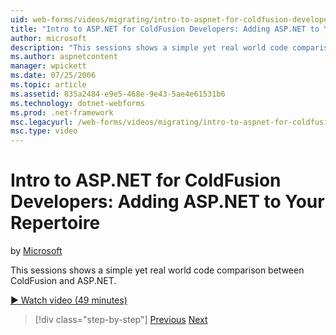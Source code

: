 ```yaml
---
uid: web-forms/videos/migrating/intro-to-aspnet-for-coldfusion-developers-adding-aspnet-to-your-repertoire
title: "Intro to ASP.NET for ColdFusion Developers: Adding ASP.NET to Your Repertoire | Microsoft Docs"
author: microsoft
description: "This sessions shows a simple yet real world code comparison between ColdFusion and ASP.NET."
ms.author: aspnetcontent
manager: wpickett
ms.date: 07/25/2006
ms.topic: article
ms.assetid: 835a2484-e9e5-468e-9e43-5ae4e61531b6
ms.technology: dotnet-webforms
ms.prod: .net-framework
msc.legacyurl: /web-forms/videos/migrating/intro-to-aspnet-for-coldfusion-developers-adding-aspnet-to-your-repertoire
msc.type: video
---
```

Intro to ASP.NET for ColdFusion Developers: Adding ASP.NET to Your Repertoire
====================
by [Microsoft](https://github.com/microsoft)

This sessions shows a simple yet real world code comparison between ColdFusion and ASP.NET.

[&#9654; Watch video (49 minutes)](https://channel9.msdn.com/Blogs/ASP-NET-Site-Videos/intro-to-aspnet-for-coldfusion-developers-adding-aspnet-to-your-repertoire)

>[!div class="step-by-step"]
[Previous](intro-to-aspnet-for-jsp-developers-building-applications.md)
[Next](introduction-to-aspnet-for-coldfusion-developers-building-an-aspnet-application.md)
